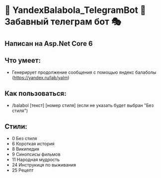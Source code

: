 # 🤖 YandexBalabola_TelegramBot 🤖 Забавный телеграм бот 🎭

## Написан на **Asp.Net Core 6**

## Что умеет:
- Генерирует продолжение сообщения с помощью яндекс балаболы (https://yandex.ru/lab/yalm)

## Как пользоваться:
- /balabol  [текст]  [номер стиля] (если не указать будет выбран "Без стиля")

## Стили:
- 0 Без стиля
- 6 Короткая история
- 8 Википедия
- 9 Синопсисы фильмов
- 11 Народная мудрость
- 24 Инструкиця по выживания
- 25 Рецепт
